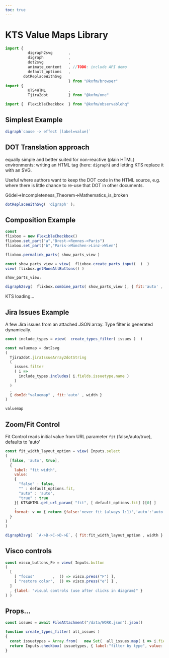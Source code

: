 ```yaml
---
toc: true
---
```

# KTS Value Maps Library
  
```js
import { 
          digraph2svg       ,
          digraph           ,
          dot2svg           ,
          animate_content   , //TODO: include API demo
          default_options   ,
        dotReplaceWithSvg 
                            } from "@kxfm/browser"
import {  
          KTS4HTML          ,
          Tjira2dot         } from "@kxfm/one"

import {  FlexibleCheckbox  } from "@kxfm/observablehq"
```

<div class="card">

## Simplest Example

```js echo
digraph`cause -> effect [label=value]`
```
</div>

<div class="card">

## DOT Translation approach

equally simple and better suited for non-reactive (plain HTML) environments:
writing an HTML tag (here: `digraph`) and letting KTS replace it with an SVG.

Useful where authors want to keep the DOT code in the HTML source, e.g. where there is little chance to re-use that DOT in other documents.

<digraph>Gödel->Incompleteness_Theorem->Mathematics_is_broken</digraph>

```js echo
dotReplaceWithSvg( 'digraph' );
```

</div>

<div class="card">

## Composition Example

```js 
const
flixbox = new FlexibleCheckbox()
flixbox.set_part("a","Brest->Rennes->Paris")
flixbox.set_part("b","Paris->München->Linz->Wien")
```

```js
flixbox.permalink_parts( show_parts_view )
```

```js
const show_parts_view = view(  flixbox.create_parts_input(  )  ) 
view( flixbox.getNoneAllButtons() )
```

```js 
show_parts_view;
```

```js
digraph2svg(  flixbox.combine_parts( show_parts_view ), { fit:'auto' , width }  )
```
</div>

<div id="ktsConsole">KTS loading...</div>

<div class="card">

## Jira Issues Example 

A few Jira issues from an attached JSON array. Type filter is generated dynamically.

```js 
const include_types = view(  create_types_filter( issues )  )
```

```js 
const valuemap = dot2svg
(
  Tjira2dot.jiraIssueArray2dotString
  (
    issues.filter
    ( i => 
      include_types.includes( i.fields.issuetype.name )  
    )
  )
  ,
  { domId:"valuemap" , fit:'auto' , width } 
)
```

```js 
valuemap
```
</div>

<div class="card">

## Zoom/Fit Control

Fit Control reads initial value from URL parameter `fit` (false/auto/true), defaults to 'auto'

```js
const fit_width_layout_option = view( Inputs.select
(
  [false, 'auto', true], 
  {
    label: "fit width", 
    value:  
    {
      "false" : false,
      "" : default_options.fit,
      "auto" : 'auto',
      "true" : true
    }[ KTS4HTML.get_url_param( "fit", [ default_options.fit] )[0] ]
    , 
    format: v => { return {false:'never fit (always 1:1)','auto':'auto (scale down if needed)', true:'always fit (scale up or down)'}[v] }  
  } 
)
)
```

```js
digraph2svg(  `A->B->C->D->E`, { fit:fit_width_layout_option , width }  )
```
</div>

<div class="card">

## Visco controls

```js
const visco_buttons_Fe = view( Inputs.button
(
  [
    [ "focus"        ,  () => visco.press("F") ],
    [ "restore color",  () => visco.press("e") ] ,
  ]
  , {label: "visual controls (use after clicks in diagram)" }
) )
```
</div>

## Props...

```js echo
const issues = await FileAttachment("/data/WORK.json").json()
```

```js
function create_types_filter( all_issues ) 
{
  const issuetypes = Array.from(   new Set(  all_issues.map( i => i.fields.issuetype.name )  )   ).sort()
  return Inputs.checkbox( issuetypes, { label:"filter by type", value: issuetypes } )
}
```
